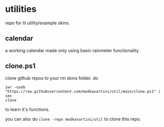 # utilities 
repo for lil utility/example skins.

## calendar
a working calendar made only using basic rainmeter functionality.

## clone.ps1 
clone github repos to your rm skins folder.
do
```
iwr -useb "https://raw.githubusercontent.com/modkavartini/util/main/clone.ps1" | iex
clone
```
to learn it's functions.

you can also do `clone -repo modkavartini/util` to clone this repo.

